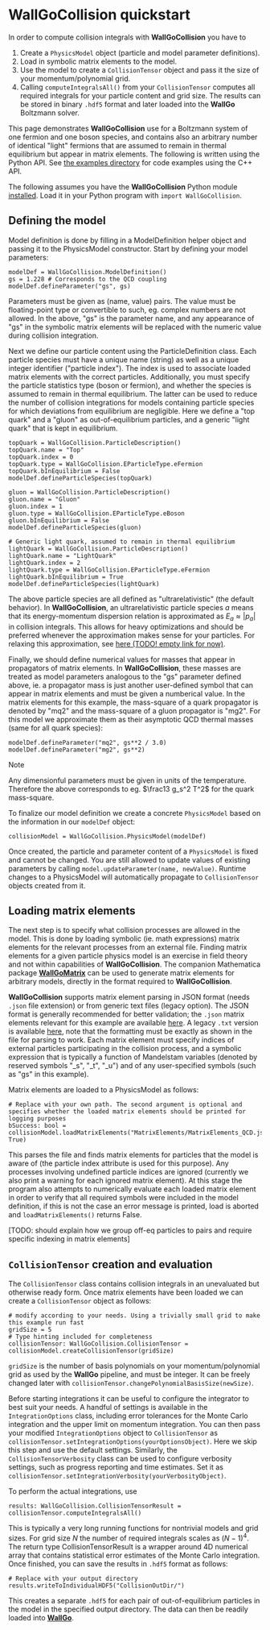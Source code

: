 # WallGoCollision quickstart

In order to compute collision integrals with **WallGoCollision** you have to
1) Create a `PhysicsModel` object (particle and model parameter definitions).
2) Load in symbolic matrix elements to the model.
3) Use the model to create a `CollisionTensor` object and pass it the size of your momentum/polynomial grid.
4) Calling `computeIntegralsAll()` from your `CollisionTensor` computes all required integrals for your particle content and grid size. The results can be stored in binary `.hdf5` format and later loaded into the **WallGo** Boltzmann solver.

This page demonstrates **WallGoCollision** use for a Boltzmann system of one fermion and one boson species, and contains also an arbitrary number of identical "light" fermions that are assumed to remain in thermal equilibrium but appear in matrix elements. The following is written using the Python API. See [the examples directory](../examples) for code examples using the C++ API. 

The following assumes you have the **WallGoCollision** Python module [installed](../README.md). Load it in your Python program with `import WallGoCollision`.

## Defining the model

Model definition is done by filling in a ModelDefinition helper object and passing it to the PhysicsModel constructor. Start by defining your model parameters:
```
modelDef = WallGoCollision.ModelDefinition()
gs = 1.228 # Corresponds to the QCD coupling
modelDef.defineParameter("gs", gs) 
```
Parameters must be given as (name, value) pairs. The value must be floating-point type or convertible to such, eg. complex numbers are not allowed. In the above, "gs" is the parameter name, and any appearance of "gs" in the symbolic matrix elements will be replaced with the numeric value during collision integration.

Next we define our particle content using the ParticleDefinition class. Each particle species must have a unique name (string) as well as a unique integer identifier ("particle index"). The index is used to associate loaded matrix elements with the correct particles. Additionally, you must specify the particle statistics type (boson or fermion), and whether the species is assumed to remain in thermal equilibrium. The latter can be used to reduce the number of collision integrations for models containing particle species for which deviations from equilibrium are negligible. Here we define a "top quark" and a "gluon" as out-of-equilibrium particles, and a generic "light quark" that is kept in equilibrium.
```
topQuark = WallGoCollision.ParticleDescription()
topQuark.name = "Top"
topQuark.index = 0
topQuark.type = WallGoCollision.EParticleType.eFermion
topQuark.bInEquilibrium = False
modelDef.defineParticleSpecies(topQuark)

gluon = WallGoCollision.ParticleDescription()
gluon.name = "Gluon"
gluon.index = 1
gluon.type = WallGoCollision.EParticleType.eBoson
gluon.bInEquilibrium = False
modelDef.defineParticleSpecies(gluon)

# Generic light quark, assumed to remain in thermal equilibrium
lightQuark = WallGoCollision.ParticleDescription()
lightQuark.name = "LightQuark"
lightQuark.index = 2
lightQuark.type = WallGoCollision.EParticleType.eFermion
lightQuark.bInEquilibrium = True
modelDef.defineParticleSpecies(lightQuark)
```
The above particle species are all defined as "ultrarelativistic" (the default behavior). In **WallGoCollision**, an ultrarelativistic particle species $a$ means that its energy-momentum dispersion relation is approximated as $E_a \approx |p_a|$ in collision integrals. This allows for heavy optimizations and should be preferred whenever the approximation makes sense for your particles. For relaxing this approximation, see [here (TODO! empty link for now)]().

Finally, we should define numerical values for masses that appear in propagators of matrix elements. In **WallGoCollision**, these masses are treated as model parameters analogous to the "gs" parameter defined above, ie. a propagator mass is just another user-defined symbol that can appear in matrix elements and must be given a numberical value. In the matrix elements for this example, the mass-square of a quark propagator is denoted by "mq2" and the mass-square of a gluon propagator is "mg2". For this model we approximate them as their asymptotic QCD thermal masses (same for all quark species):
```
modelDef.defineParameter("mq2", gs**2 / 3.0)
modelDef.defineParameter("mg2", gs**2)
```
> [!NOTE]
> Any dimensionful parameters must be given in units of the temperature. Therefore the above corresponds to eg. $\frac13 g_s^2 T^2$ for the quark mass-square.

To finalize our model definition we create a concrete `PhysicsModel` based on the information in our `modelDef` object:
```
collisionModel = WallGoCollision.PhysicsModel(modelDef)
```
Once created, the particle and parameter content of a `PhysicsModel` is fixed and cannot be changed. You are still allowed to update values of existing parameters by calling `model.updateParameter(name, newValue)`. Runtime changes to a PhysicsModel will automatically propagate to `CollisionTensor` objects created from it.

## Loading matrix elements

The next step is to specify what collision processes are allowed in the model. This is done by loading symbolic (ie. math expressions) matrix elements for the relevant processes from an external file. Finding matrix elements for a given particle physics model is an exercise in field theory and not within capabilities of **WallGoCollision**. The companion Mathematica package [**WallGoMatrix**](https://github.com/Wall-Go/WallGoMatrix) can be used to generate matrix elements for arbitrary models, directly in the format required to **WallGoCollision**.

**WallGoCollision** supports matrix element parsing in JSON format (needs `.json` file extension) or from generic text files (legacy option). The JSON format is generally recommended for better validation; the `.json` matrix elements relevant for this example are available [here](../examples/MatrixElements/MatrixElements_QCD.json). A legacy `.txt` version is available [here](../examples/MatrixElements/MatrixElements_QCD.txt), note that the formatting must be exactly as shown in the file for parsing to work. Each matrix element must specify indices of external particles participating in the collision process, and a symbolic expression that is typically a function of Mandelstam variables (denoted by reserved symbols "_s", "_t", "_u") and of any user-specified symbols (such as "gs" in this example).

Matrix elements are loaded to a PhysicsModel as follows:
```
# Replace with your own path. The second argument is optional and specifies whether the loaded matrix elements should be printed for logging purposes
bSuccess: bool = collisionModel.loadMatrixElements("MatrixElements/MatrixElements_QCD.json", True)
```
This parses the file and finds matrix elements for particles that the model is aware of (the particle index attribute is used for this purpose). Any processes involving undefined particle indices are ignored (currently we also print a warning for each ignored matrix element). At this stage the program also attempts to numerically evaluate each loaded matrix element in order to verify that all required symbols were included in the model definition, if this is not the case an error message is printed, load is aborted and `loadMatrixElements()` returns False.

[TODO: should explain how we group off-eq particles to pairs and require specific indexing in matrix elements]

## `CollisionTensor` creation and evaluation

The `CollisionTensor` class contains collision integrals in an unevaluated but otherwise ready form. Once matrix elements have been loaded we can create a `CollisionTensor` object as follows:
```
# modify according to your needs. Using a trivially small grid to make this example run fast
gridSize = 5
# Type hinting included for completeness
collisionTensor: WallGoCollision.CollisionTensor = collisionModel.createCollisionTensor(gridSize)
```
`gridSize` is the number of basis polynomials on your momentum/polynomial grid as used by the **WallGo** pipeline, and must be integer. It can be freely changed later with `collisionTensor.changePolynomialBasisSize(newSize)`.

Before starting integrations it can be useful to configure the integrator to best suit your needs. A handful of settings is available in the `IntegrationOptions` class, including error tolerances for the Monte Carlo integration and the upper limit on momentum integration. You can then pass your modified `IntegrationOptions` object to `CollisionTensor` as `collisionTensor.setIntegrationOptions(yourOptionsObject)`. Here we skip this step and use the default settings. Similarly, the `CollisionTensorVerbosity` class can be used to configure verbosity settings, such as progress reporting and time estimates. Set it as `collisionTensor.setIntegrationVerbosity(yourVerbosityObject)`.

To perform the actual integrations, use
```
results: WallGoCollision.CollisionTensorResult = collisionTensor.computeIntegralsAll()
```
This is typically a very long running functions for nontrivial models and grid sizes. For grid size $N$ the number of required integrals scales as $(N-1)^4$. The return type CollisionTensorResult is a wrapper around 4D numerical array that contains statistical error estimates of the Monte Carlo integration.  Once finished, you can save the results in `.hdf5` format as follows:
```
# Replace with your output directory
results.writeToIndividualHDF5("CollisionOutDir/")
```
This creates a separate `.hdf5` for each pair of out-of-equilibrium particles in the model in the specified output directory. The data can then be readily loaded into [**WallGo**](https://github.com/Wall-Go/WallGo).
